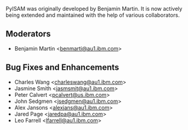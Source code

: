 PyISAM was originally developed by Benjamin Martin. It is now actively being extended and maintained with the help of various collaborators.

## Moderators
- Benjamin Martin \<benmarti@au1.ibm.com\>

## Bug Fixes and Enhancements
- Charles Wang \<charleswang@au1.ibm.com\>
- Jasmine Smith \<jasmsmit@au1.ibm.com\>
- Peter Calvert \<pcalvert@us.ibm.com\>
- John Sedgmen \<jsedgmen@au1.ibm.com\>
- Alex Jansons \<alexjans@au1.ibm.com\>
- Jared Page \<jaredpa@au1.ibm.com\>
- Leo Farrell \<lfarrell@au1.ibm.com\>
